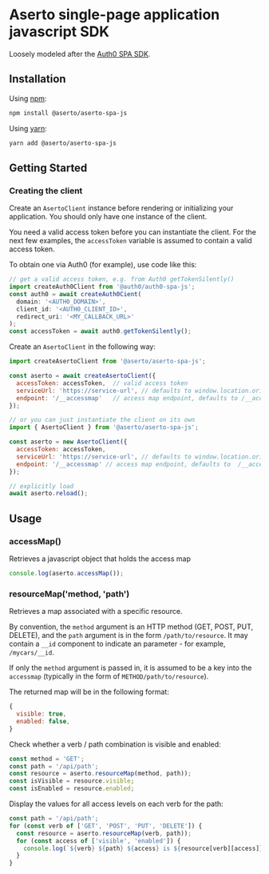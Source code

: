 # Aserto single-page application javascript SDK

Loosely modeled after the [Auth0 SPA SDK](https://github.com/auth0/auth0-spa-js).

## Installation

Using [npm](https://npmjs.org):

```sh
npm install @aserto/aserto-spa-js
```

Using [yarn](https://yarnpkg.com):

```sh
yarn add @aserto/aserto-spa-js
```

## Getting Started

### Creating the client

Create an `AsertoClient` instance before rendering or initializing your application. You should only have one instance of the client.

You need a valid access token before you can instantiate the client. For 
the next few examples, the `accessToken` variable is assumed to contain a 
valid access token. 

To obtain one via Auth0 (for example), use code like this:

```js
// get a valid access token, e.g. from Auth0 getTokenSilently()
import createAuth0Client from '@auth0/auth0-spa-js';
const auth0 = await createAuth0Cient(
  domain: '<AUTH0_DOMAIN>',
  client_id: '<AUTH0_CLIENT_ID>',
  redirect_uri: '<MY_CALLBACK_URL>'
);
const accessToken = await auth0.getTokenSilently();
```

Create an `AsertoClient` in the following way:

```js
import createAsertoClient from '@aserto/aserto-spa-js';

const aserto = await createAsertoClient({
  accessToken: accessToken,  // valid access token
  serviceUrl: 'https://service-url', // defaults to window.location.origin
  endpoint: '/__accessmap'   // access map endpoint, defaults to /__accessmap
});

// or you can just instantiate the client on its own
import { AsertoClient } from '@aserto/aserto-spa-js';

const aserto = new AsertoClient({
  accessToken: accessToken,
  serviceUrl: 'https://service-url', // defaults to window.location.origin
  endpoint: '/__accessmap' // access map endpoint, defaults to  /__accessmap
});

// explicitly load 
await aserto.reload();
```

## Usage 

### accessMap() 

Retrieves a javascript object that holds the access map

```js
console.log(aserto.accessMap());
```

### resourceMap('method, 'path')

Retrieves a map associated with a specific resource.

By convention, the `method` argument is an HTTP method (GET, POST, PUT, DELETE), and the `path` argument is in the form `/path/to/resource`. It may contain a `__id` component to indicate an parameter - for example, `/mycars/__id`.

If only the `method` argument is passed in, it is assumed to be a key into the `accessmap` (typically in the form of `METHOD/path/to/resource`).

The returned map will be in the following format: 
```js
{
  visible: true,
  enabled: false,
}
```

Check whether a verb / path combination is visible and enabled:
```js
const method = 'GET';
const path = '/api/path';
const resource = aserto.resourceMap(method, path));
const isVisible = resource.visible;
const isEnabled = resource.enabled;
```

Display the values for all access levels on each verb for the path:
```js
const path = '/api/path';
for (const verb of ['GET', 'POST', 'PUT', 'DELETE']) {
  const resource = aserto.resourceMap(verb, path));
  for (const access of ['visible', 'enabled']) {
    console.log(`${verb} ${path} ${access} is ${resource[verb][access]}`);
  }
}
```

